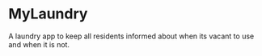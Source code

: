 # MyLaundry
A laundry app to keep all residents informed about when its vacant to use and when it is not.
